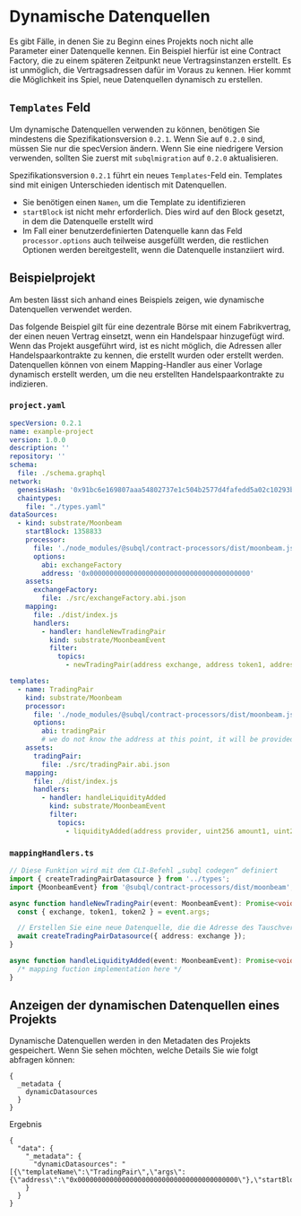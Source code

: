 # Dynamische Datenquellen

Es gibt Fälle, in denen Sie zu Beginn eines Projekts noch nicht alle Parameter einer Datenquelle kennen. Ein Beispiel hierfür ist eine Contract Factory, die zu einem späteren Zeitpunkt neue Vertragsinstanzen erstellt. Es ist unmöglich, die Vertragsadressen dafür im Voraus zu kennen. Hier kommt die Möglichkeit ins Spiel, neue Datenquellen dynamisch zu erstellen.

## `Templates` Feld

Um dynamische Datenquellen verwenden zu können, benötigen Sie mindestens die Spezifikationsversion `0.2.1`. Wenn Sie auf `0.2.0` sind, müssen Sie nur die specVersion ändern. Wenn Sie eine niedrigere Version verwenden, sollten Sie zuerst mit `subqlmigration` auf `0.2.0` aktualisieren.

Spezifikationsversion `0.2.1` führt ein neues `Templates`-Feld ein. Templates sind mit einigen Unterschieden identisch mit Datenquellen.

* Sie benötigen einen `Namen`, um die Template zu identifizieren
* `startBlock` ist nicht mehr erforderlich. Dies wird auf den Block gesetzt, in dem die Datenquelle erstellt wird
* Im Fall einer benutzerdefinierten Datenquelle kann das Feld `processor.options` auch teilweise ausgefüllt werden, die restlichen Optionen werden bereitgestellt, wenn die Datenquelle instanziiert wird.

## Beispielprojekt

Am besten lässt sich anhand eines Beispiels zeigen, wie dynamische Datenquellen verwendet werden.

Das folgende Beispiel gilt für eine dezentrale Börse mit einem Fabrikvertrag, der einen neuen Vertrag einsetzt, wenn ein Handelspaar hinzugefügt wird. Wenn das Projekt ausgeführt wird, ist es nicht möglich, die Adressen aller Handelspaarkontrakte zu kennen, die erstellt wurden oder erstellt werden. Datenquellen können von einem Mapping-Handler aus einer Vorlage dynamisch erstellt werden, um die neu erstellten Handelspaarkontrakte zu indizieren.


### `project.yaml`
```yaml
specVersion: 0.2.1
name: example-project
version: 1.0.0
description: ''
repository: ''
schema:
  file: ./schema.graphql
network:
  genesisHash: '0x91bc6e169807aaa54802737e1c504b2577d4fafedd5a02c10293b1cd60e39527'
  chaintypes:
    file: "./types.yaml"
dataSources:
  - kind: substrate/Moonbeam
    startBlock: 1358833
    processor:
      file: './node_modules/@subql/contract-processors/dist/moonbeam.js'
      options:
        abi: exchangeFactory
        address: '0x0000000000000000000000000000000000000000'
    assets:
      exchangeFactory:
        file: ./src/exchangeFactory.abi.json
    mapping:
      file: ./dist/index.js
      handlers:
        - handler: handleNewTradingPair
          kind: substrate/MoonbeamEvent
          filter:
            topics:
              - newTradingPair(address exchange, address token1, address token2)

templates:
  - name: TradingPair
    kind: substrate/Moonbeam
    processor:
      file: './node_modules/@subql/contract-processors/dist/moonbeam.js'
      options:
        abi: tradingPair
        # we do not know the address at this point, it will be provided when instantiated
    assets:
      tradingPair:
        file: ./src/tradingPair.abi.json
    mapping:
      file: ./dist/index.js
      handlers:
        - handler: handleLiquidityAdded
          kind: substrate/MoonbeamEvent
          filter:
            topics:
              - liquidityAdded(address provider, uint256 amount1, uint256 amount2)
```

### `mappingHandlers.ts`

```ts
// Diese Funktion wird mit dem CLI-Befehl „subql codegen“ definiert
import { createTradingPairDatasource } from '../types';
import {MoonbeamEvent} from '@subql/contract-processors/dist/moonbeam';

async function handleNewTradingPair(event: MoonbeamEvent): Promise<void> {
  const { exchange, token1, token2 } = event.args;

  // Erstellen Sie eine neue Datenquelle, die die Adresse des Tauschvertrags für das Handelspaar enthält
  await createTradingPairDatasource({ address: exchange });
}

async function handleLiquidityAdded(event: MoonbeamEvent): Promise<void> {
  /* mapping fuction implementation here */
}
```


## Anzeigen der dynamischen Datenquellen eines Projekts

Dynamische Datenquellen werden in den Metadaten des Projekts gespeichert. Wenn Sie sehen möchten, welche Details Sie wie folgt abfragen können:

```gql
{
  _metadata {
    dynamicDatasources
  }
}
```

Ergebnis
```
{
  "data": {
    "_metadata": {
      "dynamicDatasources": "[{\"templateName\":\"TradingPair\",\"args\":{\"address\":\"0x0000000000000000000000000000000000000000\"},\"startBlock\":1358833}]"
    }
  }
}
```

